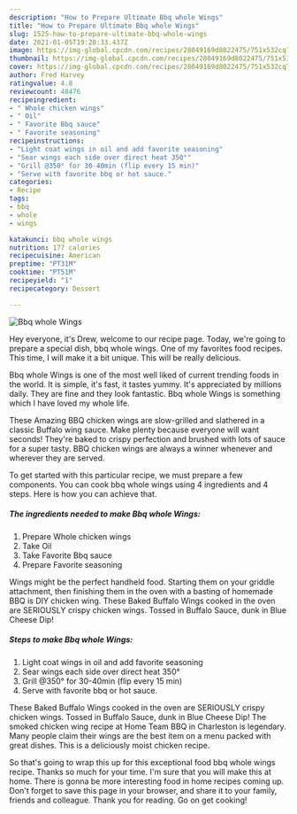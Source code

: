 ```yaml
---
description: "How to Prepare Ultimate Bbq whole Wings"
title: "How to Prepare Ultimate Bbq whole Wings"
slug: 1525-how-to-prepare-ultimate-bbq-whole-wings
date: 2021-01-05T19:20:33.437Z
image: https://img-global.cpcdn.com/recipes/28049169d8022475/751x532cq70/bbq-whole-wings-recipe-main-photo.jpg
thumbnail: https://img-global.cpcdn.com/recipes/28049169d8022475/751x532cq70/bbq-whole-wings-recipe-main-photo.jpg
cover: https://img-global.cpcdn.com/recipes/28049169d8022475/751x532cq70/bbq-whole-wings-recipe-main-photo.jpg
author: Fred Harvey
ratingvalue: 4.8
reviewcount: 48476
recipeingredient:
- " Whole chicken wings"
- " Oil"
- " Favorite Bbq sauce"
- " Favorite seasoning"
recipeinstructions:
- "Light coat wings in oil and add favorite seasoning"
- "Sear wings each side over direct heat 350°"
- "Grill @350° for 30-40min (flip every 15 min)"
- "Serve with favorite bbq or hot sauce."
categories:
- Recipe
tags:
- bbq
- whole
- wings

katakunci: bbq whole wings 
nutrition: 177 calories
recipecuisine: American
preptime: "PT31M"
cooktime: "PT51M"
recipeyield: "1"
recipecategory: Dessert

---
```



![Bbq whole Wings](https://img-global.cpcdn.com/recipes/28049169d8022475/751x532cq70/bbq-whole-wings-recipe-main-photo.jpg)

Hey everyone, it's Drew, welcome to our recipe page. Today, we're going to prepare a special dish, bbq whole wings. One of my favorites food recipes. This time, I will make it a bit unique. This will be really delicious.

Bbq whole Wings is one of the most well liked of current trending foods in the world. It is simple, it's fast, it tastes yummy. It's appreciated by millions daily. They are fine and they look fantastic. Bbq whole Wings is something which I have loved my whole life.

These Amazing BBQ chicken wings are slow-grilled and slathered in a classic Buffalo wing sauce. Make plenty because everyone will want seconds! They&#39;re baked to crispy perfection and brushed with lots of sauce for a super tasty. BBQ chicken wings are always a winner whenever and wherever they are served.


To get started with this particular recipe, we must prepare a few components. You can cook bbq whole wings using 4 ingredients and 4 steps. Here is how you can achieve that.

<!--inarticleads1-->

##### The ingredients needed to make Bbq whole Wings:

1. Prepare  Whole chicken wings
1. Take  Oil
1. Take  Favorite Bbq sauce
1. Prepare  Favorite seasoning


Wings might be the perfect handheld food. Starting them on your griddle attachment, then finishing them in the oven with a basting of homemade BBQ is DIY chicken wing. These Baked Buffalo Wings cooked in the oven are SERIOUSLY crispy chicken wings. Tossed in Buffalo Sauce, dunk in Blue Cheese Dip! 

<!--inarticleads2-->

##### Steps to make Bbq whole Wings:

1. Light coat wings in oil and add favorite seasoning
1. Sear wings each side over direct heat 350°
1. Grill @350° for 30-40min (flip every 15 min)
1. Serve with favorite bbq or hot sauce.


These Baked Buffalo Wings cooked in the oven are SERIOUSLY crispy chicken wings. Tossed in Buffalo Sauce, dunk in Blue Cheese Dip! The smoked chicken wing recipe at Home Team BBQ in Charleston is legendary. Many people claim their wings are the best item on a menu packed with great dishes. This is a deliciously moist chicken recipe. 

So that's going to wrap this up for this exceptional food bbq whole wings recipe. Thanks so much for your time. I'm sure that you will make this at home. There is gonna be more interesting food in home recipes coming up. Don't forget to save this page in your browser, and share it to your family, friends and colleague. Thank you for reading. Go on get cooking!

